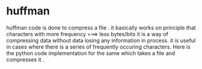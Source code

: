 # huffman
huffman code is done to compress a file .
it basically works on principle that characters with more frequency ===> less bytes/bits
it is a way of compressing data without data losing any information in process.
it is useful in cases where there is a series of frequently occuring characters.
Here is the python code implementation for the same which takes a file and compresses it .

